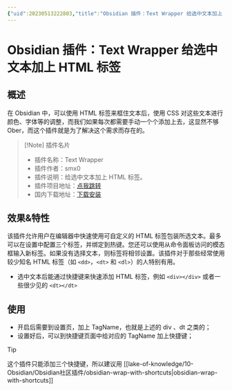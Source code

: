 ```yaml
---
{"uid":20230513222803,"title":"Obsidian 插件：Text Wrapper 给选中文本加上 HTML 标签","tags":["Obsidian","插件","标签"],"description":"Obsidian 插件：Text Wrapper 给选中文本加上 HTML 标签","author":"Bon","type":"other","draft":false,"editable":false,"modified":20230831160801,"dg-publish":true,"permalink":"/lake-of-knowledge/10-obsidian/obsidian/obs-text-wrapper/","dgPassFrontmatter":true}
---
```



# Obsidian 插件：Text Wrapper 给选中文本加上 HTML 标签

## 概述

在 Obsidian 中，可以使用 HTML 标签来框住文本后，使用 CSS 对这些文本进行颜色、字体等的调整，而我们如果每次都需要手动一个个添加上去，这显然不够 Ober，而这个插件就是为了解决这个需求而存在的。

> [!Note] 插件名片
> - 插件名称：Text Wrapper
> - 插件作者：smx0
> - 插件说明：给选中文本加上 HTML 标签。
> - 插件项目地址：[点我跳转](https://github.com/smx0/obs-text-wrapper)
> - 国内下载地址：[下载安装](https://pkmer.cn/products/plugin/pluginMarket/?obs-text-wrapper)

## 效果&特性

该插件允许用户在编辑器中快速使用可自定义的 HTML 标签包装所选文本。最多可以在设置中配置三个标签，并绑定到热键。您还可以使用从命令面板访问的模态框输入新标签。如果没有选择文本，则标签将相邻设置。该插件对于那些经常使用较少知名 HTML 标签（如 `<dd>`，`<dt>` 和 `<dl>`）的人特别有用。

- 选中文本后能通过快捷键来快速添加 HTML 标签，例如 `<div></div>` 或者一些很少见的 `<dt></dt>`

## 使用

- 开启后需要到设置页，加上 TagName，也就是上述的 div 、dt 之类的；
- 设置好后，可以到快捷键页面中给对应的 TagName 加上快捷键；

> [!tip]
> 这个插件只能添加三个快捷键，所以建议用 [[lake-of-knowledge/10-Obsidian/Obsidian社区插件/obsidian-wrap-with-shortcuts\|obsidian-wrap-with-shortcuts]]
